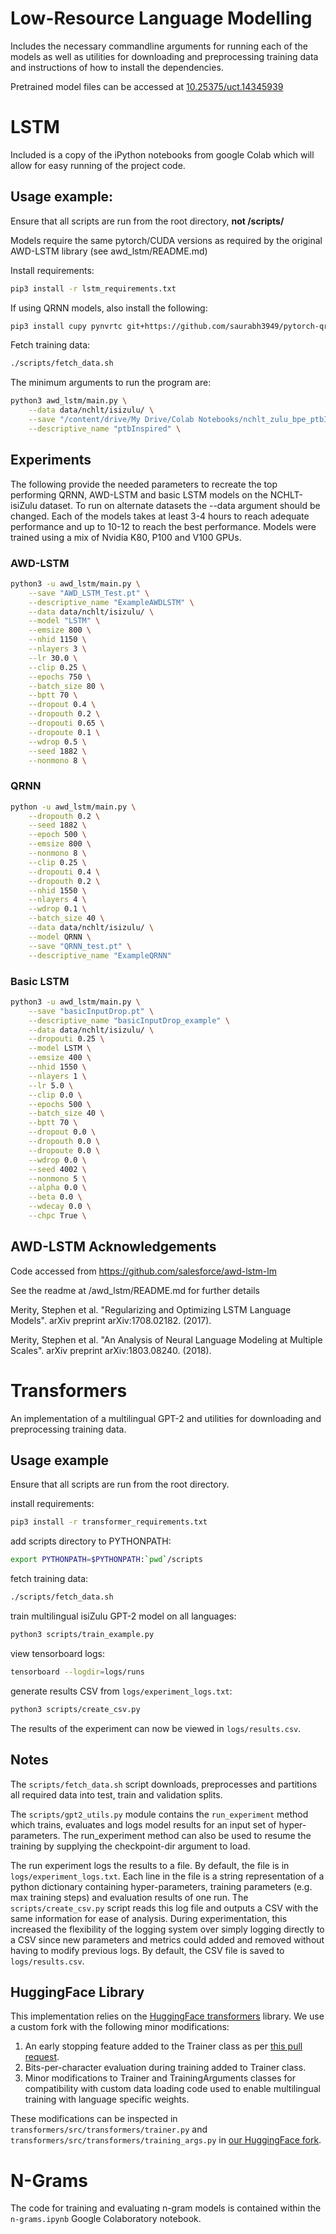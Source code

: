 # Low-Resource Language Modelling
Includes the necessary commandline arguments for running each of the models as well as 
utilities for downloading and preprocessing training data and instructions of how to install the dependencies.

Pretrained model files can be accessed at [10.25375/uct.14345939](https://zivahub.uct.ac.za/articles/software/Pytorch_Language_Models_trained_on_South_African_Languages/14345939)

# LSTM
Included is a copy of the iPython notebooks from google Colab which will allow for easy running of the project code.


## Usage example:
Ensure that all scripts are run from the root directory, <b>not /scripts/</b>

Models require the same pytorch/CUDA versions as required by the original AWD-LSTM library (see awd_lstm/README.md)

Install requirements:
```bash
pip3 install -r lstm_requirements.txt
```
If using QRNN models, also install the following:
```bash
pip3 install cupy pynvrtc git+https://github.com/saurabh3949/pytorch-qrnn
```

Fetch training data:
```bash
./scripts/fetch_data.sh
```

The minimum arguments to run the program are:
```bash
python3 awd_lstm/main.py \
    --data data/nchlt/isizulu/ \
    --save "/content/drive/My Drive/Colab Notebooks/nchlt_zulu_bpe_ptbInspired.pt" \
    --descriptive_name "ptbInspired" \
```

## Experiments
The following provide the needed parameters to recreate the top performing QRNN, AWD-LSTM and basic LSTM models on the NCHLT-isiZulu dataset.
To run on alternate datasets the --data argument should be changed. Each of the models takes at least 3-4 hours to reach adequate performance and up to 10-12 to reach the best performance.
Models were trained using a mix of Nvidia K80, P100 and V100 GPUs.

### AWD-LSTM
```bash
python3 -u awd_lstm/main.py \
    --save "AWD_LSTM_Test.pt" \
    --descriptive_name "ExampleAWDLSTM" \
    --data data/nchlt/isizulu/ \
    --model "LSTM" \
    --emsize 800 \
    --nhid 1150 \
    --nlayers 3 \
    --lr 30.0 \
    --clip 0.25 \
    --epochs 750 \
    --batch_size 80 \
    --bptt 70 \
    --dropout 0.4 \
    --dropouth 0.2 \
    --dropouti 0.65 \
    --dropoute 0.1 \
    --wdrop 0.5 \
    --seed 1882 \
    --nonmono 8 \

```

### QRNN
```bash
python -u awd_lstm/main.py \
    --dropouth 0.2 \
    --seed 1882 \
    --epoch 500 \
    --emsize 800 \
    --nonmono 8 \
    --clip 0.25 \
    --dropouti 0.4 \
    --dropouth 0.2 \
    --nhid 1550 \
    --nlayers 4 \
    --wdrop 0.1 \
    --batch_size 40 \
    --data data/nchlt/isizulu/ \
    --model QRNN \
    --save "QRNN_test.pt" \
    --descriptive_name "ExampleQRNN" 
```

### Basic LSTM
```bash
python3 -u awd_lstm/main.py \
    --save "basicInputDrop.pt" \
    --descriptive_name "basicInputDrop_example" \
    --data data/nchlt/isizulu/ \
    --dropouti 0.25 \
    --model LSTM \
    --emsize 400 \
    --nhid 1550 \
    --nlayers 1 \
    --lr 5.0 \
    --clip 0.0 \
    --epochs 500 \
    --batch_size 40 \
    --bptt 70 \
    --dropout 0.0 \
    --dropouth 0.0 \
    --dropoute 0.0 \
    --wdrop 0.0 \
    --seed 4002 \
    --nonmono 5 \
    --alpha 0.0 \
    --beta 0.0 \
    --wdecay 0.0 \
    --chpc True \
```


## AWD-LSTM Acknowledgements
Code accessed from https://github.com/salesforce/awd-lstm-lm 

See the readme at /awd_lstm/README.md for further details

Merity, Stephen et al. "Regularizing and Optimizing LSTM Language Models". arXiv preprint arXiv:1708.02182. (2017).

Merity, Stephen et al. "An Analysis of Neural Language Modeling at Multiple Scales". arXiv preprint arXiv:1803.08240. (2018).

# Transformers

An implementation of a multilingual GPT-2 and utilities for downloading and preprocessing training data.

## Usage example
Ensure that all scripts are run from the root directory.

install requirements:
```bash
pip3 install -r transformer_requirements.txt
```

add scripts directory to PYTHONPATH:
```bash
export PYTHONPATH=$PYTHONPATH:`pwd`/scripts
```

fetch training data:
```bash
./scripts/fetch_data.sh
```

train multilingual isiZulu GPT-2 model on all languages:
```bash
python3 scripts/train_example.py
```

view tensorboard logs:
```bash
tensorboard --logdir=logs/runs
```

generate results CSV from `logs/experiment_logs.txt`:
```bash
python3 scripts/create_csv.py
```

The results of the experiment can now be viewed in `logs/results.csv`.

## Notes

The `scripts/fetch_data.sh` script downloads, preprocesses and partitions all required data into test, train and validation splits.

The `scripts/gpt2_utils.py` module contains the `run_experiment` method which trains, evaluates and logs model results for an input set of hyper-parameters. The run_experiment method can also be used to resume the training by supplying the checkpoint-dir argument to load.

The run experiment logs the results to a file. By default, the file is in `logs/experiment_logs.txt`. Each line in the file is a string representation of a python dictionary containing hyper-parameters, training parameters (e.g. max training steps) and evaluation results of one run. The `scripts/create_csv.py` script reads this log file and outputs a CSV with the same information for ease of analysis. During experimentation, this increased the flexibility of the logging system over simply logging directly to a CSV since new parameters and metrics could added and removed without having to modify previous logs. By default, the CSV file is saved to `logs/results.csv`.

## HuggingFace Library

This implementation relies on the [HuggingFace transformers](https://github.com/huggingface/transformers) library.
We use a custom fork with the following minor modifications:

1. An early stopping feature added to the Trainer class as per [this pull request](https://github.com/huggingface/transformers/pull/4186).
2. Bits-per-character evaluation during training added to Trainer class.
3. Minor modifications to Trainer and TrainingArguments classes for compatibility with custom data loading code used to enable multilingual training with language specific weights.

These modifications can be inspected in `transformers/src/transformers/trainer.py` and `transformers/src/transformers/training_args.py` in [our HuggingFace fork](https://github.com/StuartMesham/transformers/tree/low_resource_lm).

# N-Grams

The code for training and evaluating n-gram models is contained within the `n-grams.ipynb` Google Colaboratory notebook.
